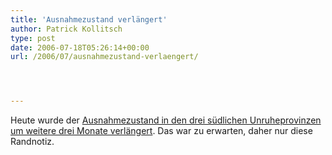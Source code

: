 ```yaml
---
title: 'Ausnahmezustand verlängert'
author: Patrick Kollitsch
type: post
date: 2006-07-18T05:26:14+00:00
url: /2006/07/ausnahmezustand-verlaengert/




---
```

Heute wurde der [Ausnahmezustand in den drei südlichen Unruheprovinzen um weitere drei Monate verlängert][1]. Das war zu erwarten, daher nur diese Randnotiz.

 [1]: http://www.nationmultimedia.com/breakingnews/read.php?newsid=30009004
